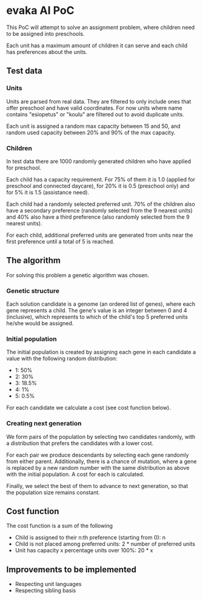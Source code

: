 # evaka AI PoC

This PoC will attempt to solve an assignment problem, where children need to be assigned into preschools. 

Each unit has a maximum amount of children it can serve and each child has preferences about the units.

## Test data

### Units

Units are parsed from real data. They are filtered to only include ones that offer preschool and have valid coordinates.
For now units where name contains "esiopetus" or "koulu" are filtered out to avoid duplicate units.

Each unit is assigned a random max capacity between 15 and 50, and random used capacity between 20% and 90% of the
max capacity.

### Children

In test data there are 1000 randomly generated children who have applied for preschool. 

Each child has a capacity requirement. For 75% of them it is 1.0 (applied for preschool and connected daycare), 
for 20% it is 0.5 (preschool only) and for 5% it is 1.5 (assistance need).

Each child had a randomly selected preferred unit. 70% of the children also have a secondary preference (randomly 
selected from the 9 nearest units) and 40% also have a third preference (also randomly selected from the 9 nearest 
units).

For each child, additional preferred units are generated from units near the first preference until a total
of 5 is reached.

## The algorithm

For solving this problem a genetic algorithm was chosen.

### Genetic structure

Each solution candidate is a genome (an ordered list of genes), where each gene represents a child. The gene's value is
an integer between 0 and 4 (inclusive), which represents to which of the child's top 5 preferred units he/she would be 
assigned.

### Initial population

The initial population is created by assigning each gene in each candidate a value with the following 
random distribution:

- 1: 50%
- 2: 30%
- 3: 18.5%
- 4: 1%
- 5: 0.5%

For each candidate we calculate a cost (see cost function below).

### Creating next generation

We form pairs of the population by selecting two candidates randomly, with a distribution that prefers the candidates 
with a lower cost. 

For each pair we produce descendants by selecting each gene randomly from either parent. Additionally, there is a 
chance of mutation, where a gene is replaced by a new random number with the same distribution as above with the 
initial population. A cost for each is calculated.

Finally, we select the best of them to advance to next generation, so that the population size remains constant.

## Cost function

The cost function is a sum of the following

- Child is assigned to their n:th preference (starting from 0): n
- Child is not placed among preferred units: 2 * number of preferred units
- Unit has capacity x percentage units over 100%: 20 * x

## Improvements to be implemented

- Respecting unit languages
- Respecting sibling basis
